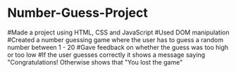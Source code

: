 # Number-Guess-Project

#Made a project using HTML, CSS and JavaScript
#Used DOM manipulation
#Created a number guessing game where the user has to guess a random number between 1 - 20
#Gave feedback on whether the guess was too high or too low
#If the user guesses correctly it shows a message saying "Congratulations! Otherwise shows that "You lost the game"
